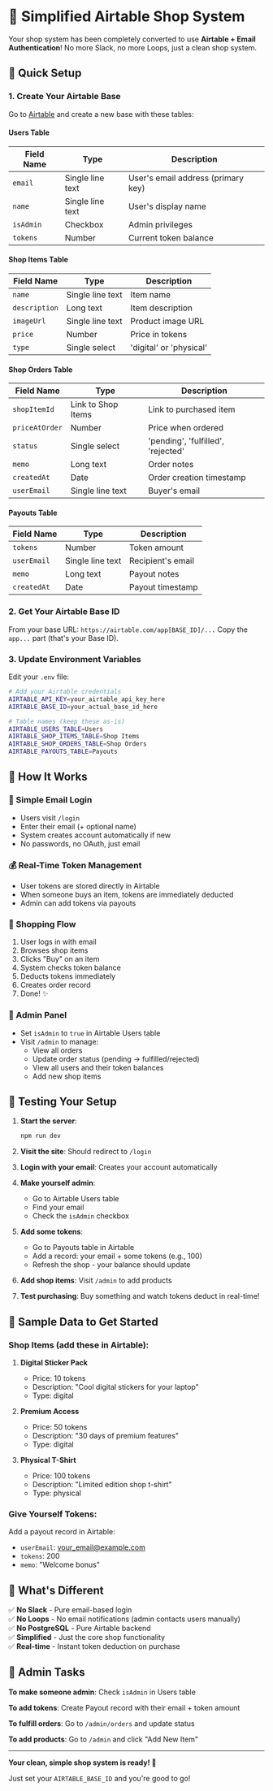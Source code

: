 # 🎯 **Simplified Airtable Shop System**

Your shop system has been completely converted to use **Airtable + Email Authentication**! No more Slack, no more Loops, just a clean shop system.

## 🔧 **Quick Setup**

### 1. **Create Your Airtable Base**

Go to [Airtable](https://airtable.com) and create a new base with these tables:

#### **Users Table**
| Field Name | Type | Description |
|------------|------|-------------|
| `email` | Single line text | User's email address (primary key) |
| `name` | Single line text | User's display name |
| `isAdmin` | Checkbox | Admin privileges |
| `tokens` | Number | Current token balance |

#### **Shop Items Table**
| Field Name | Type | Description |
|------------|------|-------------|
| `name` | Single line text | Item name |
| `description` | Long text | Item description |
| `imageUrl` | Single line text | Product image URL |
| `price` | Number | Price in tokens |
| `type` | Single select | 'digital' or 'physical' |

#### **Shop Orders Table**
| Field Name | Type | Description |
|------------|------|-------------|
| `shopItemId` | Link to Shop Items | Link to purchased item |
| `priceAtOrder` | Number | Price when ordered |
| `status` | Single select | 'pending', 'fulfilled', 'rejected' |
| `memo` | Long text | Order notes |
| `createdAt` | Date | Order creation timestamp |
| `userEmail` | Single line text | Buyer's email |

#### **Payouts Table**
| Field Name | Type | Description |
|------------|------|-------------|
| `tokens` | Number | Token amount |
| `userEmail` | Single line text | Recipient's email |
| `memo` | Long text | Payout notes |
| `createdAt` | Date | Payout timestamp |

### 2. **Get Your Airtable Base ID**

From your base URL: `https://airtable.com/app[BASE_ID]/...`
Copy the `app...` part (that's your Base ID).

### 3. **Update Environment Variables**

Edit your `.env` file:

```bash
# Add your Airtable credentials
AIRTABLE_API_KEY=your_airtable_api_key_here
AIRTABLE_BASE_ID=your_actual_base_id_here

# Table names (keep these as-is)
AIRTABLE_USERS_TABLE=Users
AIRTABLE_SHOP_ITEMS_TABLE=Shop Items
AIRTABLE_SHOP_ORDERS_TABLE=Shop Orders
AIRTABLE_PAYOUTS_TABLE=Payouts
```

## 🚀 **How It Works**

### **🔐 Simple Email Login**
- Users visit `/login`
- Enter their email (+ optional name)
- System creates account automatically if new
- No passwords, no OAuth, just email

### **💰 Real-Time Token Management**
- User tokens are stored directly in Airtable
- When someone buys an item, tokens are immediately deducted
- Admin can add tokens via payouts

### **🛒 Shopping Flow**
1. User logs in with email
2. Browses shop items
3. Clicks "Buy" on an item
4. System checks token balance
5. Deducts tokens immediately
6. Creates order record
7. Done! ✨

### **👑 Admin Panel**
- Set `isAdmin` to `true` in Airtable Users table
- Visit `/admin` to manage:
  - View all orders
  - Update order status (pending → fulfilled/rejected)
  - View all users and their token balances
  - Add new shop items

## 🧪 **Testing Your Setup**

1. **Start the server**:
   ```bash
   npm run dev
   ```

2. **Visit the site**: Should redirect to `/login`

3. **Login with your email**: Creates your account automatically

4. **Make yourself admin**: 
   - Go to Airtable Users table
   - Find your email
   - Check the `isAdmin` checkbox

5. **Add some tokens**:
   - Go to Payouts table in Airtable
   - Add a record: your email + some tokens (e.g., 100)
   - Refresh the shop - your balance should update

6. **Add shop items**: Visit `/admin` to add products

7. **Test purchasing**: Buy something and watch tokens deduct in real-time!

## 📱 **Sample Data to Get Started**

### **Shop Items** (add these in Airtable):
1. **Digital Sticker Pack**
   - Price: 10 tokens
   - Description: "Cool digital stickers for your laptop"
   - Type: digital

2. **Premium Access**
   - Price: 50 tokens  
   - Description: "30 days of premium features"
   - Type: digital

3. **Physical T-Shirt**
   - Price: 100 tokens
   - Description: "Limited edition shop t-shirt"
   - Type: physical

### **Give Yourself Tokens**:
Add a payout record in Airtable:
- `userEmail`: your_email@example.com
- `tokens`: 200
- `memo`: "Welcome bonus"

## 🎉 **What's Different**

✅ **No Slack** - Pure email-based login  
✅ **No Loops** - No email notifications (admin contacts users manually)  
✅ **No PostgreSQL** - Pure Airtable backend  
✅ **Simplified** - Just the core shop functionality  
✅ **Real-time** - Instant token deduction on purchase  

## 🔧 **Admin Tasks**

**To make someone admin**: Check `isAdmin` in Users table

**To add tokens**: Create Payout record with their email + token amount

**To fulfill orders**: Go to `/admin/orders` and update status

**To add products**: Go to `/admin` and click "Add New Item"

---

**Your clean, simple shop system is ready! 🎊**

Just set your `AIRTABLE_BASE_ID` and you're good to go!